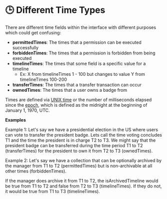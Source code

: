 # 🕒 Different Time Types

There are different time fields within the interface with different purposes which could get confusing:

* **permittedTimes**: The times that a permission can be executed successfully
* **forbiddenTimes**: The times that a permission is forbidden from being executed
* **timelineTimes**: The times that some field is a specific value for a timeline
  * Ex: X from timelineTimes 1 - 100 but changes to value Y from timelineTimes 100-200
* **transferTimes**: The times that a transfer transaction can occur
* **ownedTimes**: The times that a user owns a badge from

Times are defined via [UNIX time](https://developer.mozilla.org/en-US/docs/Glossary/Unix\_time) or the number of milliseconds elapsed since the [epoch](https://developer.mozilla.org/en-US/docs/Web/JavaScript/Reference/Global\_Objects/Date#the\_epoch\_timestamps\_and\_invalid\_date), which is defined as the midnight at the beginning of January 1, 1970, UTC.

**Examples**

Example 1: Let's say we have a presidential election in the US where users can vote to transfer the president badge. Lets call the time voting concludes T1 and the time the president is in charge T2 to T3. We might say that the president badge can be transferred during the time period T1 to T2 (transferTimes) for the president to own it from T2 to T3 (ownedTimes).



Example 2: Let's say we have a collection that can be optionally archived by the manager from T1 to T2 (permittedTimes) but is non-archivable at all other times (forbiddenTimes).

If the manager does archive it from T1 to T2, the isArchivedTimeline would be true from T1 to T2 and false from T2 to T3 (timelineTimes). If they do not, it would be true from T1 to T3 (timelineTimes).

